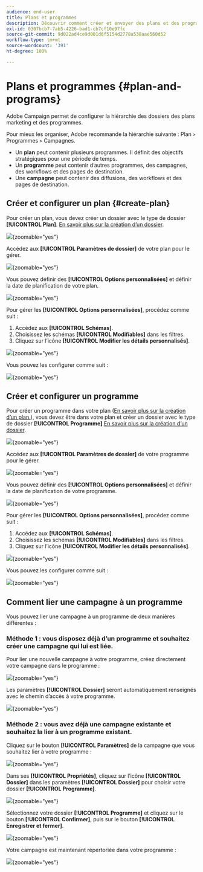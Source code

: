 ```yaml
---
audience: end-user
title: Plans et programmes
description: Découvrir comment créer et envoyer des plans et des programmes dans Adobe Campaign
exl-id: 0307bcb7-7ab5-4226-bad1-cb7cf10e97fc
source-git-commit: 9d022ad4ce9d001d6f5154d2778a538aae560d52
workflow-type: tm+mt
source-wordcount: '391'
ht-degree: 100%

---
```


# Plans et programmes {#plan-and-programs}

Adobe Campaign permet de configurer la hiérarchie des dossiers des plans marketing et des programmes.

Pour mieux les organiser, Adobe recommande la hiérarchie suivante : Plan `>` Programmes `>` Campagnes.

* Un **plan** peut contenir plusieurs programmes. Il définit des objectifs stratégiques pour une période de temps.
* Un **programme** peut contenir d’autres programmes, des campagnes, des workflows et des pages de destination.
* Une **campagne** peut contenir des diffusions, des workflows et des pages de destination.

## Créer et configurer un plan {#create-plan}

Pour créer un plan, vous devez créer un dossier avec le type de dossier **[!UICONTROL Plan]**. [En savoir plus sur la création d’un dossier](../get-started/work-with-folders.md).

![](assets/plan_create.png){zoomable="yes"}

Accédez aux **[!UICONTROL Paramètres de dossier]** de votre plan pour le gérer.

![](assets/plan_settings.png){zoomable="yes"}

Vous pouvez définir des **[!UICONTROL Options personnalisées]** et définir la date de planification de votre plan.

![](assets/plan_options.png){zoomable="yes"}

Pour gérer les **[!UICONTROL Options personnalisées]**, procédez comme suit :

1. Accédez aux **[!UICONTROL Schémas]**.
1. Choisissez les schémas **[!UICONTROL Modifiables]** dans les filtres.
1. Cliquez sur l’icône **[!UICONTROL Modifier les détails personnalisés]**.

![](assets/plan_edit.png){zoomable="yes"}

Vous pouvez les configurer comme suit :

![](assets/plan_customfields.png){zoomable="yes"}

## Créer et configurer un programme

Pour créer un programme dans votre plan ([En savoir plus sur la création d’un plan.](#create-plan)), vous devez être dans votre plan et créer un dossier avec le type de dossier **[!UICONTROL Programme]**.[En savoir plus sur la création d’un dossier](../get-started/work-with-folders.md).

![](assets/program_create.png){zoomable="yes"}

Accédez aux **[!UICONTROL Paramètres de dossier]** de votre programme pour le gérer.

![](assets/program_settings.png){zoomable="yes"}

Vous pouvez définir des **[!UICONTROL Options personnalisées]** et définir la date de planification de votre programme.

![](assets/program_options.png){zoomable="yes"}

Pour gérer les **[!UICONTROL Options personnalisées]**, procédez comme suit :

1. Accédez aux **[!UICONTROL Schémas]**.
1. Choisissez les schémas **[!UICONTROL Modifiables]** dans les filtres.
1. Cliquez sur l’icône **[!UICONTROL Modifier les détails personnalisés]**.

![](assets/program_edit.png){zoomable="yes"}

Vous pouvez les configurer comme suit :

![](assets/program_customfields.png){zoomable="yes"}

## Comment lier une campagne à un programme

Vous pouvez lier une campagne à un programme de deux manières différentes :

### Méthode 1 : vous disposez déjà d’un programme et souhaitez créer une campagne qui lui est liée.

Pour lier une nouvelle campagne à votre programme, créez directement votre campagne dans le programme :

![](assets/program_campaign_create.png){zoomable="yes"}

Les paramètres **[!UICONTROL Dossier]** seront automatiquement renseignés avec le chemin d’accès à votre programme.

![](assets/program_campaign_folder.png){zoomable="yes"}

### Méthode 2 : vous avez déjà une campagne existante et souhaitez la lier à un programme existant.

Cliquez sur le bouton **[!UICONTROL Paramètres]** de la campagne que vous souhaitez lier à votre programme :

![](assets/campaign_settings.png){zoomable="yes"}

Dans ses **[!UICONTROL Propriétés]**, cliquez sur l’icône **[!UICONTROL Dossier]** dans les paramètres **[!UICONTROL Dossier]** pour choisir votre dossier **[!UICONTROL Programme]**.

![](assets/campaign_folder.png){zoomable="yes"}

Sélectionnez votre dossier **[!UICONTROL Programme]** et cliquez sur le bouton **[!UICONTROL Confirmer]**, puis sur le bouton **[!UICONTROL Enregistrer et fermer]**.

![](assets/campaign_linked.png){zoomable="yes"}

Votre campagne est maintenant répertoriée dans votre programme :

![](assets/campaign_in_program.png){zoomable="yes"}
